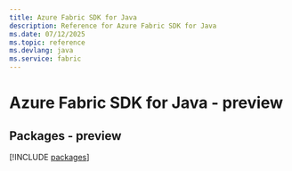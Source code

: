 ```yaml
---
title: Azure Fabric SDK for Java
description: Reference for Azure Fabric SDK for Java
ms.date: 07/12/2025
ms.topic: reference
ms.devlang: java
ms.service: fabric
---
```

# Azure Fabric SDK for Java - preview
## Packages - preview
[!INCLUDE [packages](fabric-index.md)]